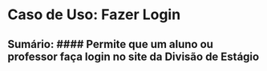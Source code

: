 # Caso de Uso: Fazer Login

## Sumário: #### Permite que um aluno ou professor faça login no site da Divisão de Estágio

